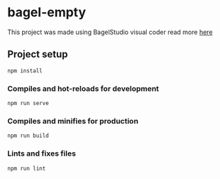 # bagel-empty
This project was made using BagelStudio visual coder read more [here](https://bagelstudio.co/)


## Project setup
```
npm install
```

### Compiles and hot-reloads for development
```
npm run serve
```

### Compiles and minifies for production
```
npm run build
```

### Lints and fixes files
```
npm run lint
```
